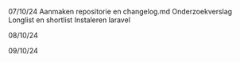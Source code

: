 07/10/24
Aanmaken repositorie en changelog.md
Onderzoekverslag Longlist en shortlist
Instaleren laravel

08/10/24

09/10/24
